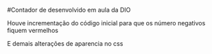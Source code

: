 #Contador de desenvolvido em aula da DIO

Houve incrementação do código inicial para que os número negativos fiquem vermelhos

E demais alterações de aparencia no css